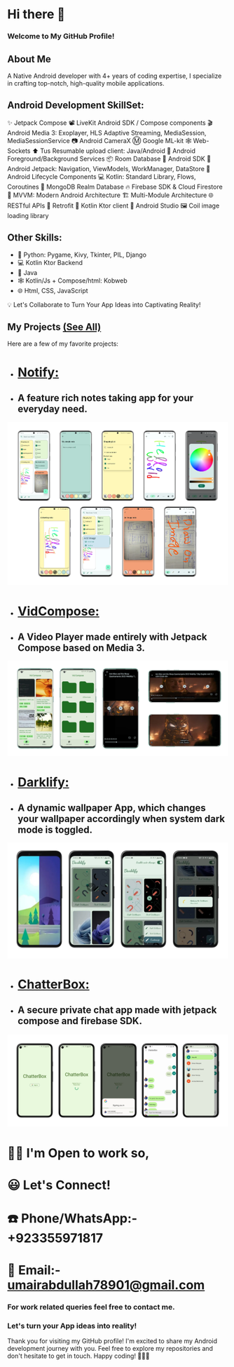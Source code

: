 # Hi there 👋

### Welcome to My GitHub Profile!

## About Me

A Native Android developer with 4+ years of coding expertise, I specialize in crafting top-notch, high-quality mobile applications.

## Android Development SkillSet:
✨ Jetpack Compose
📽️ LiveKit Android SDK / Compose components
🎬 Android Media 3: Exoplayer, HLS Adaptive Streaming, MediaSession, MediaSessionService
📷 Android CameraX
Ⓜ️ Google ML-kit
🕸️ Web-Sockets
⬆️ Tus Resumable upload client: Java/Android
🎈 Android Foreground/Background Services
📦 Room Database
🤖 Android SDK
🚀Android Jetpack: Navigation, ViewModels, WorkManager, DataStore
🏡 Android Lifecycle Components
💻 Kotlin: Standard Library, Flows, Coroutines
📡 MongoDB Realm Database
🔥 Firebase SDK & Cloud Firestore
🧬 MVVM: Modern Android Architecture
🏗 Multi-Module Architecture
🌐 RESTful APIs
🔄 Retrofit
🔦 Kotlin Ktor client
🧰 Android Studio
🖼️ Coil image loading library

## Other Skills:
- 🐍 Python: Pygame, Kivy, Tkinter, PIL, Django
- 💻 Kotlin Ktor Backend
- 🍵 Java
- 🕸️ Kotlin/Js + Compose/html: Kobweb
- 🌐 Html, CSS, JavaScript

💡 Let's Collaborate to Turn Your App Ideas into Captivating Reality!

## My Projects [(See All)](https://github.com/rajaumair7890?tab=repositories)

Here are a few of my favorite projects:

- # [Notify:](https://github.com/rajaumair7890/Notify/)
- ## A feature rich notes taking app for your everyday need.

![ScreenShot](/NotifyCover.webp)

- # [VidCompose:](https://github.com/rajaumair7890/VidCompose/)
- ## A Video Player made entirely with Jetpack Compose based on Media 3.

![ScreenShot](/VidComposeCover.webp)

- # [Darklify:](https://github.com/rajaumair7890/Darklify/)
- ## A dynamic wallpaper App, which changes your wallpaper accordingly when system dark mode is toggled.

![ScreenShot](/DarklifyCover.webp)

- # [ChatterBox:](https://github.com/rajaumair7890/ChatterBox/)
- ## A secure private chat app made with jetpack compose and firebase SDK.

![ScreenShot](/ChatterBoxCover.webp)

# 🏋️‍♂️ I'm Open to work so,
# 😃 Let's Connect!
# ☎️ Phone/WhatsApp:- +923355971817
# 📨 Email:- umairabdullah78901@gmail.com

### For work related queries feel free to contact me.
### Let's turn your App ideas into reality!

Thank you for visiting my GitHub profile! I'm excited to share my Android development journey with you. Feel free to explore my repositories and don't hesitate to get in touch. Happy coding! 🚀👨‍💻

<!--
**rajaumair7890/rajaumair7890** is a ✨ _special_ ✨ repository because its `README.md` (this file) appears on your GitHub profile.

Here are some ideas to get you started:

- 🔭 I’m currently working on ...
- 🌱 I’m currently learning ...
- 👯 I’m looking to collaborate on ...
- 🤔 I’m looking for help with ...
- 💬 Ask me about ...
- 📫 How to reach me: ...
- 😄 Pronouns: ...
- ⚡ Fun fact: ...
-->
